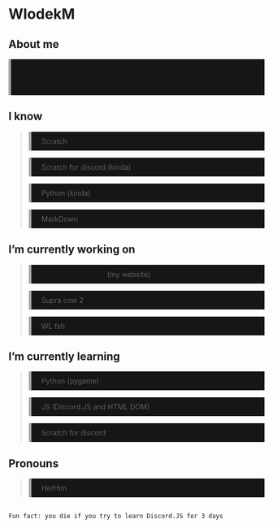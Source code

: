 <style>
     p { border-left: 5px solid rgb(165, 165, 165); background-color: #161616; list-style-type: none; padding: 10px 20px;}
</style>
# WlodekM

## About me
  <p>
  I'm WlodekM also known as Fir<br>
  I'm 12<br>
  I live in Ukraine<br>
  </p>

## I know 

> Scratch
>
> Scratch for discord (kinda)
>
> Python (kinda)
> 
> MarkDown


## I’m currently working on
>
> [WlodekM.Github.io](https://wlodekm.github.io/development) (my website)
> 
> Supra cow 2 
> 
> WL fsh

## I’m currently learning
>
> Python (pygame)
> 
> JS (Discord.JS and HTML DOM)
> 
> Scratch for discord

## Pronouns
>
> He/Him

##
```
Fun fact: you die if you try to learn Discord.JS for 3 days
```
<!--
**WlodekM/WlodekM** is a ✨ _special_ ✨ repository because its `README.md` (this file) appears on your GitHub profile.

Here are some ideas to get you started:

~~- 🔭 I’m currently working on ...~~
- 🌱 I’m currently learning ...
- 👯 I’m looking to collaborate on ...
- 🤔 I’m looking for help with ...
- 💬 Ask me about ...
- 📫 How to reach me: ...
- 😄 Pronouns: ...
- ⚡ Fun fact: ...
-->
